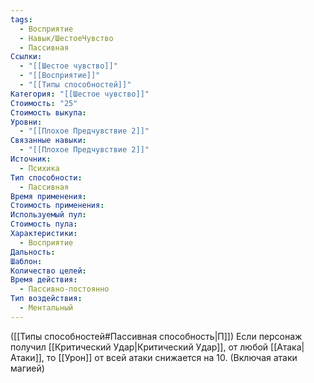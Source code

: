 ```yaml
---
tags:
  - Восприятие
  - Навык/ШестоеЧувство
  - Пассивная
Ссылки:
  - "[[Шестое чувство]]"
  - "[[Восприятие]]"
  - "[[Типы способностей]]"
Категория: "[[Шестое чувство]]"
Стоимость: "25"
Стоимость выкупа: 
Уровни:
  - "[[Плохое Предчувствие 2]]"
Связанные навыки:
  - "[[Плохое Предчувствие 2]]"
Источник:
  - Психика
Тип способности:
  - Пассивная
Время применения: 
Стоимость применения: 
Используемый пул: 
Стоимость пула: 
Характеристики:
  - Восприятие
Дальность: 
Шаблон: 
Количество целей: 
Время действия:
  - Пассивно-постоянно
Тип воздействия:
  - Ментальный
---
```

([[Типы способностей#Пассивная способность|П]]) Если персонаж получил [[Критический Удар|Критический Удар]], от любой [[Атака|Атаки]], то [[Урон]] от всей атаки снижается на 10. (Включая атаки магией)
